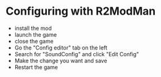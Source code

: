 # Configuring with R2ModMan

- install the mod
- launch the game
- close the game
- Go the "Config editor" tab on the left
- Search for "SoundConfig" and click "Edit Config"
- Make the change you want and save
- Restart the game

